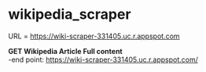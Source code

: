 # wikipedia_scraper

URL = https://wiki-scraper-331405.uc.r.appspot.com


**GET Wikipedia Article Full content**</br>
-end point: https://wiki-scraper-331405.uc.r.appspot.com/<title></br>
-request example: https://wiki-scraper-331405.uc.r.appspot.com/kimchi</br>
-response example:  </br>
200 OK</br>
{</br>
  "content":"Kimchi (; Korean: \uae40\uce58, romanized: gimchi, IPA: [kim.t\u0255\u02b0i]), a staple food in Korean cuisine, is a  traditional side dish of salted and fermented vegetables, such as napa cabbage and Korean radish, made with a widely varying selection of seasonings, including gochugaru (Korean chili powder), spring onions, garlic, ginger, and jeotgal (salted seafood), etc. It is also used in a variety of soups and stews. It is eaten as a side dish with almost every Korean meal.There are hundreds of varieties of kimchi made with different vegetables as the main ingredients. Traditionally, winter kimchi, called kimjang, was stored in large earthenware fermentation vessels, called onggi, in the ground to prevent freezing during the winter months and to keep it cool enough to slow down the fermentation process during summer months.....",</br>
  "title":"Kimchi",</br>
  "url":"https://en.wikipedia.org/wiki/Kimchi"</br>
}</br>

**GET Wikipedia Article Summary**</br>
-end point: https://wiki-scraper-331405.uc.r.appspot.com/<title>/summary</br>
-request example:https://wiki-scraper-331405.uc.r.appspot.com/kimchi/summary</br>
-response example:</br>
200 OK</br>
{</br>
  "summary":"Kimchi (; Korean: \uae40\uce58, romanized: gimchi, IPA: [kim.t\u0255\u02b0i]), a staple food in Korean cuisine, is a  traditional side dish of salted and fermented vegetables, such as napa cabbage and Korean radish, made with a widely varying selection of seasonings, including gochugaru (Korean chili powder), spring onions, garlic, ginger, and jeotgal (salted seafood), etc. It is also used in a variety of soups and stews. It is eaten as a side dish with almost every Korean meal.There are hundreds of varieties of kimchi made with different vegetables as the main ingredients. Traditionally, winter kimchi, called kimjang, was stored in large earthenware fermentation vessels, called onggi, in the ground to prevent freezing during the winter months and to keep it cool enough to slow down the fermentation process during summer months. The vessels are also kept outdoors in special terraces called jangdokdae. In contemporary times, household kimchi refrigerators are more commonly used.",</br>
  "title":"Kimchi",</br>
  "url":"https://en.wikipedia.org/wiki/Kimchi"</br>
}</br>

**GET first X number of sentences of a Wikipedia Article Summary** </br>
-end point: https://wiki-scraper-331405.uc.r.appspot.com/<title>/summary/<number_sentences> </br>
-request example:https://wiki-scraper-331405.uc.r.appspot.com/kimchi/summary/3</br>
-response example:</br>
200 OK</br>
{</br>
  "summary":"Kimchi (; Korean: \uae40\uce58, romanized: gimchi, IPA: [kim.t\u0255\u02b0i]), a staple food in Korean cuisine, is a  traditional side dish of salted and fermented vegetables, such as napa cabbage and Korean radish, made with a widely varying selection of seasonings, including gochugaru (Korean chili powder), spring onions, garlic, ginger, and jeotgal (salted seafood), etc. It is also used in a variety of soups and stews. It is eaten as a side dish with almost every Korean meal.There are hundreds of varieties of kimchi made with different vegetables as the main ingredients.",</br>
  "title":"Kimchi",</br>
  "url":"https://en.wikipedia.org/wiki/Kimchi"</br>
}</br>
  
**GET main image url of a Wikipedia Article** </br>
-end point: https://wiki-scraper-331405.uc.r.appspot.com/<title>/image</br>
-request example:https://wiki-scraper-331405.uc.r.appspot.com/kimchi/image</br>
-response example:</br>
200 OK</br>
{</br>
  "image_url":"https://upload.wikimedia.org/wikipedia/commons/f/f8/Various_kimchi.jpg",</br>
  "url":"https://en.wikipedia.org/wiki/Kimchi",</br>
  "title":"Kimchi"</br>
}</br>
